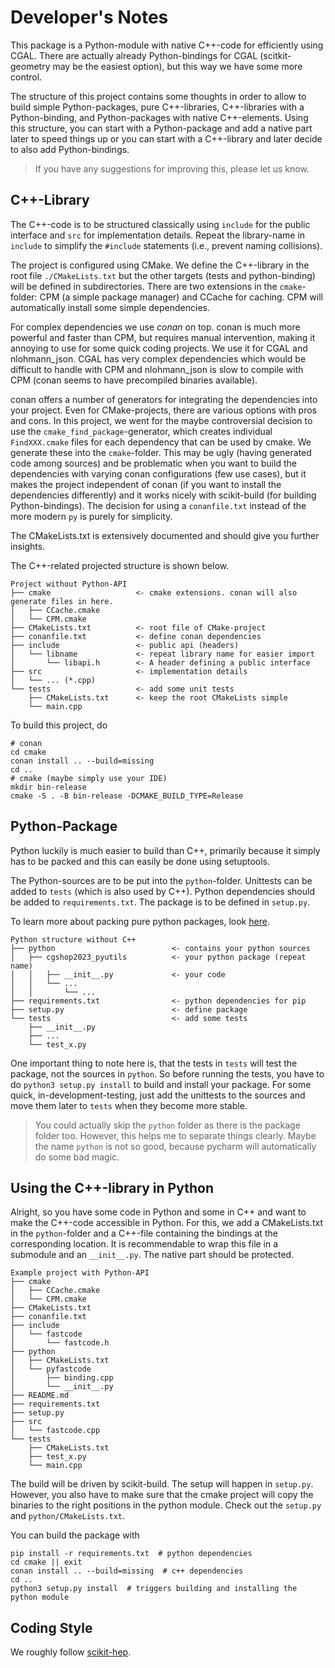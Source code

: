 # Developer's Notes

This package is a Python-module with native C++-code for efficiently using CGAL.
There are actually already Python-bindings for CGAL (scitkit-geometry may be
the easiest option), but this way we have some more control.

The structure of this project contains some thoughts in order to allow to build
simple Python-packages, pure C++-libraries, C++-libraries with a Python-binding,
and Python-packages with native C++-elements. Using this structure, you can start
with a Python-package and add a native part later to speed things up or
you can start with a C++-library and  later decide to also add Python-bindings.

> If you have any suggestions for improving this, please let us know.

## C++-Library

The C++-code is to be structured classically using `include` for the public
interface and `src` for implementation details. Repeat the library-name in
`include` to simplify the `#include` statements (i.e., prevent naming
collisions).

The project is configured using CMake. We define the C++-library in
the root file `./CMakeLists.txt` but the other targets (tests and
python-binding) will be defined in subdirectories. There are two
extensions in the `cmake`-folder: CPM (a simple package manager) and
CCache for caching.
CPM will automatically install some simple dependencies.

For complex dependencies we use *conan* on top. conan is much more powerful
and faster than CPM, but requires manual intervention, making it annoying
to use for some quick coding projects. We use it for CGAL and nlohmann_json.
CGAL has very complex dependencies which would be difficult to handle with CPM
and nlohmann_json is slow to compile with CPM (conan seems to have precompiled
binaries available).

conan offers a number of generators for integrating the dependencies into
your project. Even for CMake-projects, there are various options with pros
and cons. In this project, we went for the maybe controversial decision to
use the `cmake_find_package`-generator, which creates individual `FindXXX.cmake`
files for each dependency that can be used by cmake. We generate these into
the `cmake`-folder. This may be ugly (having generated code among sources)
and be problematic when you want to build the dependencies with varying conan
configurations (few use cases), but it makes the project independent of conan
(if you want to install the dependencies differently) and it works nicely
with scikit-build (for building Python-bindings). The decision for using
a `conanfile.txt` instead of the more modern `py` is purely for simplicity.

The CMakeLists.txt is extensively documented and should give you further
insights.

The C++-related projected structure is shown below.
```text
Project without Python-API
├── cmake                   <- cmake extensions. conan will also generate files in here.
│   ├── CCache.cmake
│   └── CPM.cmake
├── CMakeLists.txt          <- root file of CMake-project
├── conanfile.txt           <- define conan dependencies
├── include                 <- public api (headers)
│   └── libname             <- repeat library name for easier import
│       └── libapi.h        <- A header defining a public interface
├── src                     <- implementation details
│   └── ... (*.cpp)
└── tests                   <- add some unit tests
    ├── CMakeLists.txt      <- keep the root CMakeLists simple
    └── main.cpp
```

To build this project, do
```shell
# conan
cd cmake
conan install .. --build=missing
cd ..
# cmake (maybe simply use your IDE)
mkdir bin-release
cmake -S . -B bin-release -DCMAKE_BUILD_TYPE=Release
```

## Python-Package

Python luckily is much easier to build than C++, primarily because it simply
has to be packed and this can easily be done using setuptools.

The Python-sources are to be put into the `python`-folder. Unittests
can be added to `tests` (which is also used by C++). Python dependencies should
be added to `requirements.txt`. The package is to be defined in `setup.py`.

To learn more about packing pure python packages, look [here](https://setuptools.pypa.io/en/latest/).

```text
Python structure without C++
├── python                          <- contains your python sources
│   ├── cgshop2023_pyutils          <- your python package (repeat name)
│   │   ├── __init__.py             <- your code
│   │   └── ...
│   │       └── ...
├── requirements.txt                <- python dependencies for pip
├── setup.py                        <- define package
└── tests                           <- add some tests
    ├── __init__.py
    ├── ...
    └── test_x.py
```

One important thing to note here is, that the tests in `tests` will
test the package, not the sources in `python`. So before running the
tests, you have to do `python3 setup.py install` to build and install
your package. For some quick, in-development-testing, just add the
unittests to the sources and move them later to `tests` when they
become more stable.

> You could actually skip the `python` folder as there is the package folder too. However, this helps me to separate things clearly. Maybe the name `python` is not so good, because pycharm will automatically do some bad magic.

## Using the C++-library in Python

Alright, so you have some code in Python and some in C++ and want to make
the C++-code accessible in Python.
For this, we add a CMakeLists.txt in the `python`-folder and a
C++-file containing the bindings at the corresponding location.
It is recommendable to wrap this file in a submodule and an `__init__.py`.
The native part should be protected.

```text
Example project with Python-API
├── cmake
│   ├── CCache.cmake
│   └── CPM.cmake
├── CMakeLists.txt
├── conanfile.txt
├── include
│   └── fastcode
│       └── fastcode.h
├── python
│   ├── CMakeLists.txt
│   └── pyfastcode
│       ├── binding.cpp
│       └── __init__.py
├── README.md
├── requirements.txt
├── setup.py
├── src
│   └── fastcode.cpp
└── tests
    ├── CMakeLists.txt
    ├── test_x.py
    └── main.cpp
```

The build will be driven by scikit-build. The setup will happen in `setup.py`.
However, you also have to make sure that the cmake project will copy the binaries
to the right positions in the python module. Check out the `setup.py` and `python/CMakeLists.txt`.

You can build the package with
```shell
pip install -r requirements.txt  # python dependencies
cd cmake || exit
conan install .. --build=missing  # c++ dependencies
cd ..
python3 setup.py install  # triggers building and installing the python module
```

## Coding Style

We roughly follow [scikit-hep](https://scikit-hep.org/developer/style).

